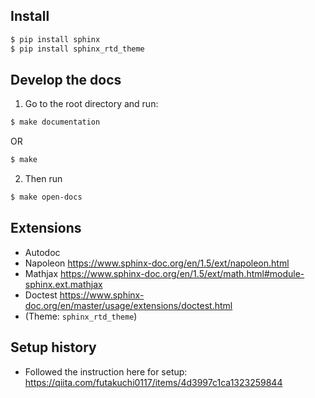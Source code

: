 ## Install
```bash
$ pip install sphinx
$ pip install sphinx_rtd_theme
```

## Develop the docs
1. Go to the root directory and run:
  ```bash
  $ make documentation
  ```
  OR
  ```bash
  $ make
  ```
2. Then run
  ```bash
  $ make open-docs
  ```

## Extensions
* Autodoc
* Napoleon https://www.sphinx-doc.org/en/1.5/ext/napoleon.html
* Mathjax https://www.sphinx-doc.org/en/1.5/ext/math.html#module-sphinx.ext.mathjax
* Doctest https://www.sphinx-doc.org/en/master/usage/extensions/doctest.html
* (Theme: `sphinx_rtd_theme`)

## Setup history
* Followed the instruction here for setup: https://qiita.com/futakuchi0117/items/4d3997c1ca1323259844
